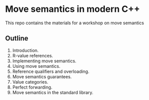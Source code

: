 # Move semantics in modern C++

This repo contains the materials for a workshop on move semantics

## Outline

1. Introduction.
2. R-value references.
3. Implementing move semantics.
4. Using move semantics.
5. Reference qualifiers and overloading.
6. Move semantics guarantees.
7. Value categories.
8. Perfect forwarding.
9. Move semantics in the standard library.
